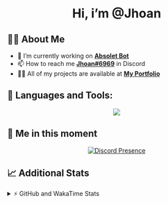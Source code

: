<h1 align="center">Hi, i’m @Jhoan</h1>

## 🙋‍♂️ About Me

- 🔭 I’m currently working on **[Absolet Bot](https://strider.cloud)**
- 📫 How to reach me **[Jhoan#6969](https://jhoan.monster/)** in Discord
- 👨‍💻 All of my projects are available at **[My Portfolio](https://jhoan.monster)**

## 🚀 Languages and Tools:
<p align="center">
  <a href="https://skillicons.dev">
    <img src="https://skillicons.dev/icons?i=js,ts,html,css,bootstrap,nodejs,express,vscode,neovim,vim,atom,cloudflare,git,github,discord,bots,linux,mongodb,nginx,redis,wordpress,heroku&perline=11" />
  </a>
</p>
  
## 👤 Me in this moment
<p align="center">
    <a href="https://discord.com/users/612460795124776960" target="_blank" rel="nofollow">
        <img src="https://lanyard-profile-readme.vercel.app/api/612460795124776960?idleMessage=Probably%20coding%20Absolet..." alt="Discord Presence" align="center">
    </a>
</p>

## 📈 Additional Stats
<details>
    <summary>⚡ GitHub and WakaTime Stats</summary>
    <br/>

<!--START_SECTION:waka-->
![Code Time](http://img.shields.io/badge/Code%20Time-427%20hrs%2039%20mins-blue)

**🐱 My GitHub Data** 

> 🏆 844 Contributions in the Year 2022
 > 
> 📦 60.2 kB Used in GitHub's Storage 
 > 
> 💼 Opted to Hire
 > 
> 📜 4 Public Repositories 
 > 
> 🔑 32 Private Repositories  
 > 
**I'm an Early 🐤** 

```text
🌞 Morning    66 commits     ██░░░░░░░░░░░░░░░░░░░░░░░   9.39% 
🌆 Daytime    329 commits    ███████████░░░░░░░░░░░░░░   46.8% 
🌃 Evening    279 commits    ██████████░░░░░░░░░░░░░░░   39.69% 
🌙 Night      29 commits     █░░░░░░░░░░░░░░░░░░░░░░░░   4.13%

```
📅 **I'm Most Productive on Wednesday** 

```text
Monday       125 commits    ████░░░░░░░░░░░░░░░░░░░░░   17.78% 
Tuesday      110 commits    ████░░░░░░░░░░░░░░░░░░░░░   15.65% 
Wednesday    136 commits    ████░░░░░░░░░░░░░░░░░░░░░   19.35% 
Thursday     64 commits     ██░░░░░░░░░░░░░░░░░░░░░░░   9.1% 
Friday       68 commits     ██░░░░░░░░░░░░░░░░░░░░░░░   9.67% 
Saturday     126 commits    ████░░░░░░░░░░░░░░░░░░░░░   17.92% 
Sunday       74 commits     ██░░░░░░░░░░░░░░░░░░░░░░░   10.53%

```


📊 **This Week I Spent My Time On** 

```text
⌚︎ Time Zone: America/Bogota

💬 Programming Languages: 
JavaScript               12 hrs 2 mins       ██████████████████░░░░░░░   75.29% 
EJS                      1 hr 51 mins        ███░░░░░░░░░░░░░░░░░░░░░░   11.61% 
YAML                     1 hr 11 mins        █░░░░░░░░░░░░░░░░░░░░░░░░   7.47% 
JSON                     27 mins             ░░░░░░░░░░░░░░░░░░░░░░░░░   2.91% 
TypeScript               25 mins             ░░░░░░░░░░░░░░░░░░░░░░░░░   2.7%

🔥 Editors: 
VS Code                  16 hrs              █████████████████████████   100.0%

🐱‍💻 Projects: 
Absolet-Bot              10 hrs 42 mins      ████████████████░░░░░░░░░   66.88% 
bloom-security           2 hrs 44 mins       ████░░░░░░░░░░░░░░░░░░░░░   17.09% 
Strider-System           2 hrs 21 mins       ███░░░░░░░░░░░░░░░░░░░░░░   14.75% 
Absolet-Bot-2.5          10 mins             ░░░░░░░░░░░░░░░░░░░░░░░░░   1.05% 
a                        2 mins              ░░░░░░░░░░░░░░░░░░░░░░░░░   0.23%

💻 Operating System: 
Linux                    16 hrs              █████████████████████████   100.0%

```

**I Mostly Code in JavaScript** 

```text
JavaScript               15 repos            ████████████████░░░░░░░░░   65.22% 
Java                     3 repos             ███░░░░░░░░░░░░░░░░░░░░░░   13.04% 
CSS                      2 repos             ██░░░░░░░░░░░░░░░░░░░░░░░   8.7% 
TypeScript               1 repo              █░░░░░░░░░░░░░░░░░░░░░░░░   4.35% 
Shell                    1 repo              █░░░░░░░░░░░░░░░░░░░░░░░░   4.35%

```



 Last Updated on 16/09/2022 08:49:10 UTC
<!--END_SECTION:waka-->
</details>
